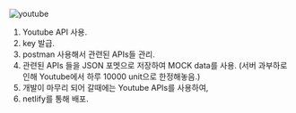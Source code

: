 ![youtube](https://user-images.githubusercontent.com/88068412/210200880-8203b7be-2a69-40a0-bf26-6c1bc843e97e.png)

1. Youtube API 사용.
2. key 발급.
3. postman 사용해서 관련된 APIs들 관리.
4. 관련된 APIs 들을 JSON 포멧으로 저장하여 MOCK data를 사용. (서버 과부하로 인해 Youtube에서 하루 10000 unit으로 한정해놓음.)
5. 개발이 마무리 되어 갈때에는 Youtube APIs를 사용하여,
6. netlify를 통해 배포.
